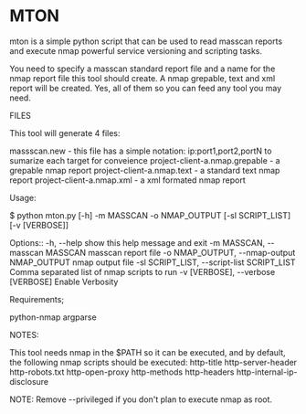 # MTON

mton is a simple python script that can be used to read masscan reports and execute nmap powerful service versioning and scripting tasks. 

You need to specify a masscan standard report file and a name for the nmap report file this tool should create. A nmap grepable, text and xml report will be created. Yes, all of them so you can feed any tool you may need.

FILES

This tool will generate 4 files:

massscan.new - this file has a simple notation: ip:port1,port2,portN to sumarize each target for conveience
project-client-a.nmap.grepable - a grepable nmap report
project-client-a.nmap.text - a standard text nmap report
project-client-a.nmap.xml - a xml formated nmap report


Usage:

$ python mton.py [-h] -m MASSCAN -o NMAP_OUTPUT [-sl SCRIPT_LIST] [-v [VERBOSE]]

Options::
  -h, --help            show this help message and exit
  -m MASSCAN, --masscan MASSCAN
                        masscan report file
  -o NMAP_OUTPUT, --nmap-output NMAP_OUTPUT
                        nmap output file
  -sl SCRIPT_LIST, --script-list SCRIPT_LIST
                        Comma separated list of nmap scripts to run
  -v [VERBOSE], --verbose [VERBOSE]
                        Enable Verbosity

Requirements;

python-nmap
argparse


NOTES:

This tool needs nmap in the $PATH so it can be executed, and by default, the following nmap scripts should be executed:
http-title
http-server-header
http-robots.txt
http-open-proxy
http-methods
http-headers
http-internal-ip-disclosure



NOTE: Remove --privileged if you don't plan to execute nmap as root.



